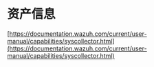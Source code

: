 # 资产信息

[https://documentation.wazuh.com/current/user-manual/capabilities/syscollector.html](https://documentation.wazuh.com/current/user-manual/capabilities/syscollector.html)

